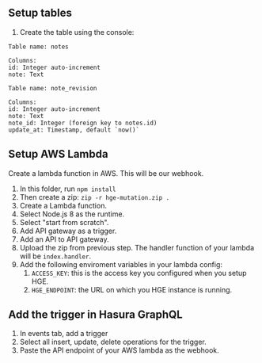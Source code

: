 ## Setup tables

1. Create the table using the console:

```
Table name: notes

Columns:
id: Integer auto-increment
note: Text

Table name: note_revision

Columns:
id: Integer auto-increment
note: Text
note_id: Integer (foreign key to notes.id)
update_at: Timestamp, default `now()`

```

## Setup AWS Lambda

Create a lambda function in AWS. This will be our webhook.

1. In this folder, run `npm install`
2. Then create a zip: `zip -r hge-mutation.zip .`
3. Create a Lambda function.
4. Select Node.js 8 as the runtime.
5. Select "start from scratch".
6. Add API gateway as a trigger.
7. Add an API to API gateway.
8. Upload the zip from previous step. The handler function of your lambda will be `index.handler`.
9. Add the following enviroment variables in your lambda config:
   1. `ACCESS_KEY`: this is the access key you configured when you setup HGE.
   2. `HGE_ENDPOINT`: the URL on which you HGE instance is running.

## Add the trigger in Hasura GraphQL

1. In events tab, add a trigger
2. Select all insert, update, delete operations for the trigger.
3. Paste the API endpoint of your AWS lambda as the webhook.
